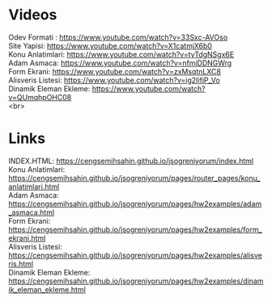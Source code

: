 # Videos
Odev Formati : https://www.youtube.com/watch?v=33Sxc-AVOso<br/>
Site Yapisi: https://www.youtube.com/watch?v=X1catmjX6b0<br/>
Konu Anlatimlari: https://www.youtube.com/watch?v=tyTdgNSgx6E<br/>
Adam Asmaca: https://www.youtube.com/watch?v=nfmjDDNGWrg<br/>
Form Ekrani: https://www.youtube.com/watch?v=zxMsqtnLXC8<br/>
Alisveris Listesi: https://www.youtube.com/watch?v=ig2IifiP_Vo<br/>
Dinamik Eleman Ekleme: https://www.youtube.com/watch?v=QUmqhpOHC08<br/>
<br\>
# Links
INDEX.HTML: https://cengsemihsahin.github.io/jsogreniyorum/index.html
Konu Anlatimlari: https://cengsemihsahin.github.io/jsogreniyorum/pages/router_pages/konu_anlatimlari.html<br/>
Adam Asmaca: https://cengsemihsahin.github.io/jsogreniyorum/pages/hw2examples/adam_asmaca.html<br/>
Form Ekrani: https://cengsemihsahin.github.io/jsogreniyorum/pages/hw2examples/form_ekrani.html<br/>
Alisveris Listesi: https://cengsemihsahin.github.io/jsogreniyorum/pages/hw2examples/alisveris.html<br/>
Dinamik Eleman Ekleme: https://cengsemihsahin.github.io/jsogreniyorum/pages/hw2examples/dinamik_eleman_ekleme.html<br/>
